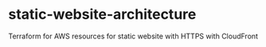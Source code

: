 # static-website-architecture
Terraform for AWS resources for static website with HTTPS with CloudFront

